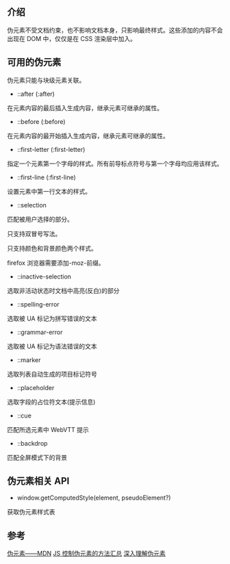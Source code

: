 ## 介绍

伪元素不受文档约束，也不影响文档本身，只影响最终样式。这些添加的内容不会出现在 DOM 中，仅仅是在 CSS 渲染层中加入。

## 可用的伪元素

伪元素只能与块级元素关联。

- ::after (:after)

在元素内容的最后插入生成内容，继承元素可继承的属性。

- ::before (:before)

在元素内容的最开始插入生成内容，继承元素可继承的属性。

- ::first-letter (:first-letter)

指定一个元素第一个字母的样式。所有前导标点符号与第一个字母均应用该样式。

- ::first-line (:first-line)

设置元素中第一行文本的样式。

- ::selection

匹配被用户选择的部分。

只支持双冒号写法。

只支持颜色和背景颜色两个样式。

firefox 浏览器需要添加-moz-前缀。

- ::inactive-selection

选取非活动状态时文档中高亮(反白)的部分

- ::spelling-error

选取被 UA 标记为拼写错误的文本

- ::grammar-error

选取被 UA 标记为语法错误的文本

- ::marker

选取列表自动生成的项目标记符号

- ::placeholder

选取字段的占位符文本(提示信息)

- ::cue

匹配所选元素中 WebVTT 提示

- ::backdrop

匹配全屏模式下的背景

## 伪元素相关 API

- window.getComputedStyle(element, pseudoElement?)

获取伪元素样式表

## 参考

[伪元素——MDN](https://developer.mozilla.org/zh-CN/docs/Web/CSS/Pseudo-elements)
[JS 控制伪元素的方法汇总](https://www.jb51.net/article/81984.htm)
[深入理解伪元素](https://www.cnblogs.com/xiaohuochai/p/5021121.html)

